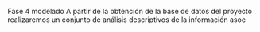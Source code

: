 Fase 4 modelado
A partir de la obtención de la base de datos del proyecto realizaremos un conjunto de análisis descriptivos de la información asoc
